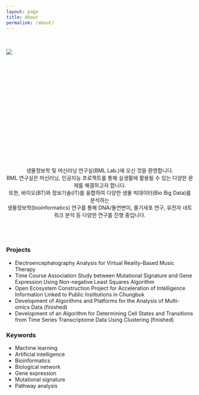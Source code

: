 ```yaml
---
layout: page
title: About
permalink: /about/
---
```

<br>
<br>
<img src="{{site.baseurl}}/static/img/about2.png" style="display: block; margin: 0px auto;
    width: auto; height: auto;
    min-width: 300px;
    min-height: 300px;">
<div style="text-align:center;">
    <br>
    생물정보학 및 머신러닝 연구실(BML Lab.)에 오신 것을 환영합니다.
    <br>
    BML 연구실은 머신러닝, 인공지능 프로젝트를 통해 실생활에 활용될 수 있는 다양한 문제를 해결하고자 합니다.
    <br>
    또한, 바이오(BT)와 정보기술(IT)를 융합하여 다양한 생물 빅데이터(Bio Big Data)를 분석하는 
    <br>
    생물정보학(bioinformatics) 연구를 통해 DNA/돌연변이, 줄기세포 
    연구, 유전자 네트워크 분석 등 다양한 연구를 진행 중입니다.
    <br>
    <br>
    <br>
    <br>

</div>

### Projects

* Electroencephalography Analysis for Virtual Reality-Based Music Therapy
* Time Course Association Study between Mutational Signature and Gene Expression Using Non-negative Least Squares Algorithm
* Open Ecosystem Construction Project for Acceleration of Intelligence Information Linked to Public Institutions in Chungbuk
* Development of Algorithms and Platforms for the Analysis of Multi-omics Data (finished)
* Development of an Algorithm for Determining Cell States and Transitions from Time Series Transcriptome Data Using Clustering (finished)

### Keywords

* Machine learning
* Artificial intelligence
* Bioinformatics
* Biological network
* Gene expression
* Mutational signature
* Pathway analysis
